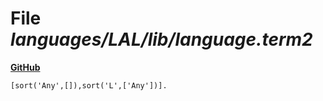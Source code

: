 # File _languages/LAL/lib/language.term2_
**[GitHub](https://github.com/softlang/yas/blob/master/languages/LAL/lib/language.term2)**
```
[sort('Any',[]),sort('L',['Any'])].
```
